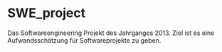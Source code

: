 # SWE_project
Das Softwareengineering Projekt des Jahrganges 2013. Ziel ist es eine Aufwandsschätzung für Softwareprojekte zu geben.
